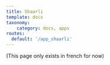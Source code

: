 ```yaml
---
title: Shaarli
template: docs
taxonomy:
    category: docs, apps
routes:
  default: '/app_shaarli'
---
```


(This page only exists in french for now)
